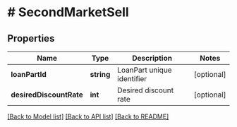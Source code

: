 # # SecondMarketSell

## Properties

Name | Type | Description | Notes
------------ | ------------- | ------------- | -------------
**loanPartId** | **string** | LoanPart unique identifier | [optional] 
**desiredDiscountRate** | **int** | Desired discount rate | [optional] 

[[Back to Model list]](../../README.md#documentation-for-models) [[Back to API list]](../../README.md#documentation-for-api-endpoints) [[Back to README]](../../README.md)


